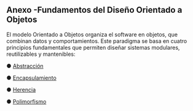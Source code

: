 
  ## Anexo  -Fundamentos del Diseño Orientado a Objetos
El modelo Orientado a Objetos organiza el software en objetos, que combinan datos y comportamientos. 
Este paradigma se basa en cuatro principios fundamentales que permiten diseñar sistemas modulares, reutilizables y mantenibles:

    
  ● [Abstracción](https://github.com/Harika-sebasthian/Gimnasio-Fitness-Pro-1/blob/main/Abstracci%C3%B3n.md)
    
  ● [Encapsulamiento]()
    
  ● [Herencia]()
    
  ● [Polimorfismo]()
